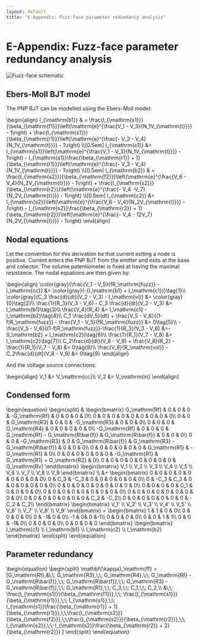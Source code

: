 ```yaml
---
layout: default
title: "E-Appendix: Fuzz-face parameter redundancy analysis"
---
```


# E-Appendix: Fuzz-face parameter redundancy analysis

![Fuzz-face schematic](../images/fuzz-face.png)

## Ebers-Moll BJT model

The PNP BJT can be modelled using the Ebers-Moll model:
<div>
\begin{align}
	I_{\mathrm{b1}} & = \frac{I_{\mathrm{s1}}}{\beta_{\mathrm{f1}}}\left(\mathrm{e}^{\frac{V_1 - V_3}{N_1V_{\mathrm{t}}}} - 1\right) + \frac{I_{\mathrm{s1}}}{\beta_{\mathrm{r1}}}\left(\mathrm{e}^{\frac{- V_3 - V_4}{N_1V_{\mathrm{t}}}} - 1\right)
	\\[0.5em]
	I_{\mathrm{c1}} &= I_{\mathrm{s1}}\left(\mathrm{e}^{\frac{V_1 - V_3}{N_1V_{\mathrm{t}}}} - 1\right) - I_{\mathrm{s1}}\frac{\beta_{\mathrm{r1}} + 1}{\beta_{\mathrm{r1}}}\left(\mathrm{e}^{\frac{- V_3 - V_4}{N_1V_{\mathrm{t}}}} - 1\right)
  \\[0.5em]
  I_{\mathrm{b2}} & = \frac{I_{\mathrm{s2}}}{\beta_{\mathrm{f2}}}\left(\mathrm{e}^{\frac{V_6 - V_4}{N_2V_{\mathrm{t}}}} - 1\right) + \frac{I_{\mathrm{s2}}}{\beta_{\mathrm{r2}}}\left(\mathrm{e}^{\frac{- V_4 -V_7}{N_2V_{\mathrm{t}}}} - 1\right)
	\\[0.5em]
	I_{\mathrm{c2}} &= I_{\mathrm{s2}}\left(\mathrm{e}^{\frac{V_6 - V_4}{N_2V_{\mathrm{t}}}} - 1\right) - I_{\mathrm{s2}}\frac{\beta_{\mathrm{r2}} + 1}{\beta_{\mathrm{r2}}}\left(\mathrm{e}^{\frac{- V_4 - 12V_7}{N_2V_{\mathrm{t}}}} - 1\right)
\end{align}
</div>

## Nodal equations
Let the convention for this derivation be that current exiting a node is positive. Current enters the PNP BJT from the emitter and exits at the base and collector. The volume potentiometer is fixed at having the maximal resistance. The nodal equations are then given by:
<div>
\begin{align}
  \color{gray}{\frac{V_1 - V_5}{fR_\mathrm{fuzz}} - I_\mathrm{cc}} &= \color{gray}{-(I_\mathrm{b1} + I_\mathrm{c1})}\tag{1}\\
  \color{gray}{C_3 \frac{d}{dt}(V_2 - V_3) - I_\mathrm{vi}} &= \color{gray}{0}\tag{2}\\
  \frac{1}{R_3}(V_3 - V_6) - C_3 \frac{d}{dt}(V_2 - V_3) &= I_\mathrm{b1}\tag{3}\\
  \frac{V_4}{R_4} &= I_\mathrm{c1} - I_\mathrm{b2}\tag{4}\\
  C_1 \frac{dV_5}{dt} + \frac{V_5 - V_6}{(1-f)R_\mathrm{fuzz}} - \frac{V_1 - V_5}{fR_\mathrm{fuzz}} &= 0\tag{5}\\
  -\frac{V_5 - V_6}{(1-f)R_\mathrm{fuzz}}-\frac{1}{R_3}(V_3 - V_6) &=-(I_\mathrm{b2} + I_\mathrm{c2})\tag{6}\\
  \frac{1}{R_1}(V_7 - V_8) &= I_\mathrm{c2}\tag{7}\\
  C_2\frac{d}{dt}(V_8 - V_9) + \frac{V_8}{R_2} - \frac{1}{R_1}(V_7 - V_8) &= 0\tag{8}\\
  \frac{V_9}{R_\mathrm{vol}} - C_2\frac{d}{dt}(V_8 - V_9) &= 0\tag{9}
\end{align}
</div>

And the voltage source connections:
<div>
\begin{align}
  V_1 &= V_\mathrm{cc}\\
  V_2 &= V_\mathrm{in}
\end{align}
</div>

## Condensed form

<div>
\begin{equation}
  \begin{split}
  &
  \begin{bmatrix}
  G_\mathrm{Rf} & 0 & 0 & 0 & -G_\mathrm{Rf} & 0 & 0 & 0 & 0\\
  0 & 0 & 0 & 0 & 0 & 0 & 0 & 0 & 0\\
  0 & 0 & G_\mathrm{R3} & 0 & 0 & -G_\mathrm{R3} & 0 & 0 & 0\\
  0 & 0 & 0 & G_\mathrm{R4} & 0 & 0 & 0 & 0 & 0\\
  -G_\mathrm{Rf} & 0 & 0 & 0 & G_\mathrm{Rf} - G_\mathrm{R\bar{f}} & G_\mathrm{R\bar{f}} & 0 & 0 & 0\\
  0 & 0 & -G_\mathrm{R3} & 0 & G_\mathrm{R\bar{f}} & G_\mathrm{R3} - G_\mathrm{R\bar{f}} & 0 & 0 & 0\\
  0 & 0 & 0 & 0 & 0 & 0 & G_\mathrm{R1} & -G_\mathrm{R1} & 0\\
  0 & 0 & 0 & 0 & 0 & 0 & -G_\mathrm{R1} & G_\mathrm{R1} + G_\mathrm{R2} & 0\\
  0 & 0 & 0 & 0 & 0 & 0 & 0 & 0 & G_\mathrm{Rv}
  \end{bmatrix}
  \begin{bmatrix}
    V_1 \\ V_2 \\ V_3 \\ V_4 \\ V_5 \\ V_6 \\ V_7 \\ V_8 \\ V_9
  \end{bmatrix}
  \\
  &+
  \begin{bmatrix}
    0 & 0 & 0 & 0 & 0 & 0 & 0 & 0 & 0\\
    0 & C_3 & -C_3 & 0 & 0 & 0 & 0 & 0 & 0\\
    0 & -C_3 & C_3 & 0 & 0 & 0 & 0 & 0 & 0\\
    0 & 0 & 0 & 0 & 0 & 0 & 0 & 0 & 0\\
    0 & 0 & 0 & 0 & C_1 & 0 & 0 & 0 & 0\\
    0 & 0 & 0 & 0 & 0 & 0 & 0 & 0 & 0\\
    0 & 0 & 0 & 0 & 0 & 0 & 0 & 0 & 0\\
    0 & 0 & 0 & 0 & 0 & 0 & 0 & C_2 & -C_2\\
    0 & 0 & 0 & 0 & 0 & 0 & 0 & -C_2 & C_2\\
  \end{bmatrix}
  \begin{bmatrix}
    V_1' \\ V_2' \\ V_3' \\ V_4' \\ V_5' \\ V_6' \\ V_7' \\ V_8' \\ V_9'
  \end{bmatrix}
  =
  \begin{bmatrix}
    1 & 1 & 0 & 0\\
    0 & 0 & 0 & 0\\
    0 & -1& 0 & 0\\
    -1 & 0& 0 &-1\\
    0 & 0 & 0 & 0\\
    0 & 0 & 1 & 1\\
    0 & 0 & -1& 0\\
    0 & 0 & 0 & 0\\
    0 & 0 & 0 & 0
  \end{bmatrix}
  \begin{bmatrix}
    I_\mathrm{c1} \\ I_\mathrm{b1} \\ I_\mathrm{c2} \\ I_\mathrm{b2}
  \end{bmatrix}
  \end{split}
\end{equation}
</div>

## Parameter redundancy

<div>
\begin{equation}
\begin{split}
  \mathbf{\kappa}_\mathrm{ff} = [G_\mathrm{Rf},&\;\; G_\mathrm{R3},\;\; G_\mathrm{R4},\;\; G_\mathrm{Rf} - G_\mathrm{R\bar{f}},\;\; G_\mathrm{R\bar{f}},\;\; G_\mathrm{R3} - G_\mathrm{R\bar{f}},\;\; G_\mathrm{R1},\;\; C_3,\;\; C_1,\;\; C_2,\\
  &\;\; \frac{I_{\mathrm{s1}}}{\beta_{\mathrm{f1}}},\;\; \frac{I_{\mathrm{s1}}}{\beta_{\mathrm{r1}}},\;\; I_{\mathrm{s1}},\;\; I_{\mathrm{s1}}\frac{\beta_{\mathrm{r1}} + 1}{\beta_{\mathrm{r1}}},\;\;\frac{I_{\mathrm{s2}}}{\beta_{\mathrm{f2}}},\;\;\frac{I_{\mathrm{s2}}}{\beta_{\mathrm{r2}}},\;\; I_{\mathrm{s2}},\;\; I_{\mathrm{s2}}\frac{\beta_{\mathrm{r2}} + 2}{\beta_{\mathrm{r2}}} ]
\end{split}
\end{equation}
</div>
